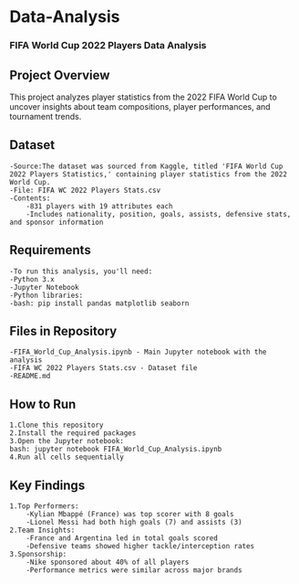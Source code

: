 # Data-Analysis

### FIFA World Cup 2022 Players Data Analysis
## Project Overview
This project analyzes player statistics from the 2022 FIFA World Cup to uncover insights about team compositions, player performances, and tournament trends.

## Dataset
    -Source:The dataset was sourced from Kaggle, titled 'FIFA World Cup 2022 Players Statistics,' containing player statistics from the 2022 World Cup.
    -File: FIFA WC 2022 Players Stats.csv
    -Contents: 
        -831 players with 19 attributes each
        -Includes nationality, position, goals, assists, defensive stats, and sponsor information

## Requirements
    -To run this analysis, you'll need:
    -Python 3.x
    -Jupyter Notebook
    -Python libraries:
    -bash: pip install pandas matplotlib seaborn
## Files in Repository
    -FIFA_World_Cup_Analysis.ipynb - Main Jupyter notebook with the analysis
    -FIFA WC 2022 Players Stats.csv - Dataset file
    -README.md

## How to Run
    1.Clone this repository
    2.Install the required packages
    3.Open the Jupyter notebook:
    bash: jupyter notebook FIFA_World_Cup_Analysis.ipynb
    4.Run all cells sequentially

## Key Findings
    1.Top Performers:
        -Kylian Mbappé (France) was top scorer with 8 goals
        -Lionel Messi had both high goals (7) and assists (3)
    2.Team Insights:
        -France and Argentina led in total goals scored
        -Defensive teams showed higher tackle/interception rates
    3.Sponsorship:
        -Nike sponsored about 40% of all players
        -Performance metrics were similar across major brands

